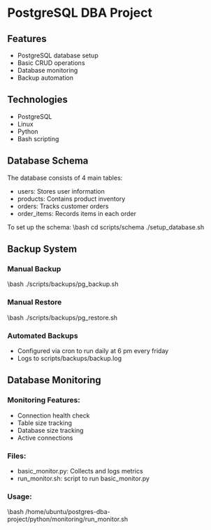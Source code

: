 # PostgreSQL DBA Project

## Features
- PostgreSQL database setup
- Basic CRUD operations
- Database monitoring
- Backup automation

## Technologies
- PostgreSQL
- Linux
- Python
- Bash scripting

## Database Schema

The database consists of 4 main tables:
- users: Stores user information
- products: Contains product inventory
- orders: Tracks customer orders
- order_items: Records items in each order

To set up the schema:
\bash
cd scripts/schema
./setup_database.sh


## Backup System

### Manual Backup
\bash
./scripts/backups/pg_backup.sh

### Manual Restore
\bash
./scripts/backups/pg_restore.sh

### Automated Backups
- Configured via cron to run daily at 6 pm every friday
- Logs to scripts/backups/backup.log

## Database Monitoring

### Monitoring Features:
- Connection health check
- Table size tracking
- Database size tracking
- Active connections

### Files:
- basic_monitor.py: Collects and logs metrics
- run_monitor.sh: script to run basic_monitor.py

### Usage:
\bash
/home/ubuntu/postgres-dba-project/python/monitoring/run_monitor.sh
